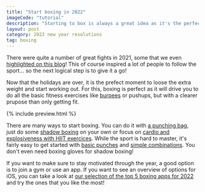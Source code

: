 ```yaml
---
title: "Start boxing in 2022"
imageCode: "tutorial"
description: "Starting to box is always a great idea as it's the perfect way to get in shape while having fun... so why not make boxing your 2022 new year resolution?"
layout: post
category: 2022 new year resolutions
tag: boxing
---
```


There were quite a number of great fights in 2021, some that we even [highlighted on this blog](/best-boxing-matches-2021/)! This of course inspired a lot of people to follow the sport... so the next logical step is to give it a go!

Now that the holidays are over, it is the prefect moment to loose the extra weight and start working out. For this, boxing is perfect as it will drive you to do all the basic fitness exercises like [burpees](/burpees-in-boxing/) or pushups, but with a clearer prupose than only getting fit.

{% include preview.html %}

There are many ways to start boxing. You can do it with [a punching bag](/punching-bag-app-boxing/),  just do some [shadow boxing](/importance-of-shadow-boxing/) on your own or focus on [cardio and explosiveness with HIIT exercices](/benefits-of-hiit/). While the sport is hard to master, it's fairly easy to get started with [basic punches](/boxing-basics-jab/) and [simple combinations](/boxing-basic-combos/). You don't even need boxing gloves for shadow boxing!

If you want to make sure to stay motivated through the year, a good option is to join a gym or use an app. If you want to see an overview of options for iOS, you can take a look at [our selection of the top 5 boxing apps for 2022](/best-ios-boxing-apps-in-2022/) and try the ones that you like the most! 